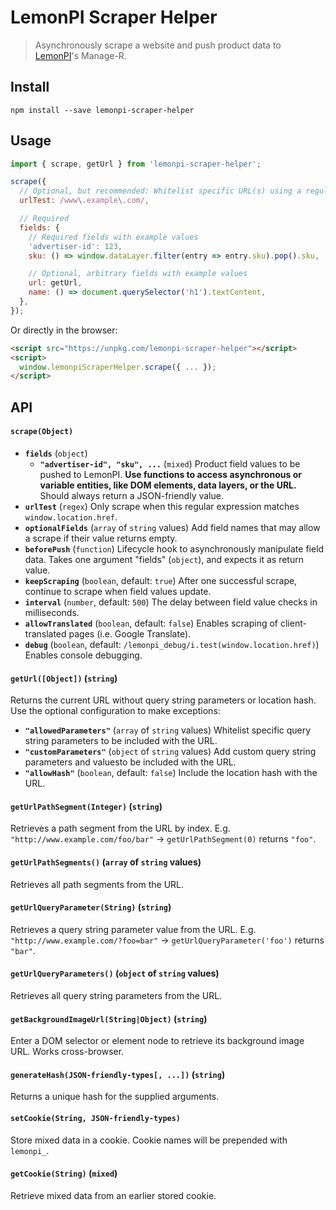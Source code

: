# LemonPI Scraper Helper

> Asynchronously scrape a website and push product data to [LemonPI](http://www.lemonpi.io/)'s Manage-R.

## Install

```shell
npm install --save lemonpi-scraper-helper
```

## Usage

```js
import { scrape, getUrl } from 'lemonpi-scraper-helper';

scrape({
  // Optional, but recommended: Whitelist specific URL(s) using a regular expression
  urlTest: /www\.example\.com/,

  // Required
  fields: {
    // Required fields with example values
    'advertiser-id': 123,
    sku: () => window.dataLayer.filter(entry => entry.sku).pop().sku,

    // Optional, arbitrary fields with example values
    url: getUrl,
    name: () => document.querySelector('h1').textContent,
  },
});
```

Or directly in the browser:

```html
<script src="https://unpkg.com/lemonpi-scraper-helper"></script>
<script>
  window.lemonpiScraperHelper.scrape({ ... });
</script>
```

## API

#### `scrape(Object)`

- **`fields`** (`object`)
  - **`"advertiser-id", "sku", ...`** (`mixed`)
    Product field values to be pushed to LemonPI. **Use functions to access asynchronous or variable entities, like DOM elements, data layers, or the URL.** Should always return a JSON-friendly value.
- **`urlTest`** (`regex`)
  Only scrape when this regular expression matches `window.location.href`.
- **`optionalFields`** (`array` of `string` values)
  Add field names that may allow a scrape if their value returns empty.
- **`beforePush`** (`function`)
  Lifecycle hook to asynchronously manipulate field data. Takes one argument "fields" (`object`), and expects it as return value.
- **`keepScraping`** (`boolean`, default: `true`)
  After one successful scrape, continue to scrape when field values update.
- **`interval`** (`number`, default: `500`)
  The delay between field value checks in milliseconds.
- **`allowTranslated`** (`boolean`, default: `false`)
  Enables scraping of client-translated pages (i.e. Google Translate).
- **`debug`** (`boolean`, default: `/lemonpi_debug/i.test(window.location.href)`)
  Enables console debugging.

#### `getUrl([Object])` (`string`)

Returns the current URL without query string parameters or location hash. Use the optional configuration to make exceptions:

- **`"allowedParameters"`** (`array` of `string` values)
  Whitelist specific query string parameters to be included with the URL.
- **`"customParameters"`** (`object` of `string` values)
  Add custom query string parameters and valuesto be included with the URL.
- **`"allowHash"`** (`boolean`, default: `false`)
  Include the location hash with the URL.

#### `getUrlPathSegment(Integer)` (`string`)

Retrieves a path segment from the URL by index. E.g. `"http://www.example.com/foo/bar"` → `getUrlPathSegment(0)` returns `"foo"`.

#### `getUrlPathSegments()` (`array` of `string` values)

Retrieves all path segments from the URL.

#### `getUrlQueryParameter(String)` (`string`)

Retrieves a query string parameter value from the URL. E.g. `"http://www.example.com/?foo=bar"` → `getUrlQueryParameter('foo')` returns `"bar"`.

#### `getUrlQueryParameters()` (`object` of `string` values)

Retrieves all query string parameters from the URL.

#### `getBackgroundImageUrl(String|Object)` (`string`)

Enter a DOM selector or element node to retrieve its background image URL. Works cross-browser.

#### `generateHash(JSON-friendly-types[, ...])` (`string`)

Returns a unique hash for the supplied arguments.

#### `setCookie(String, JSON-friendly-types)`

Store mixed data in a cookie. Cookie names will be prepended with `lemonpi_`.

#### `getCookie(String)` (`mixed`)

Retrieve mixed data from an earlier stored cookie.
